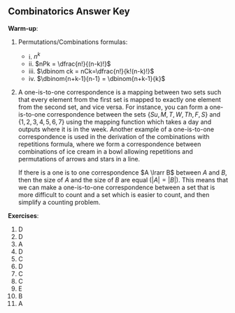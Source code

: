 ## Combinatorics Answer Key

**Warm-up**:

1. Permutations/Combinations formulas:
   - i. $n^k$
   - ii. $nPk = \dfrac{n!}{(n-k)!}$
   - iii. $\dbinom ck =  nCk=\dfrac{n!}{k!(n-k)!}$
   - iv. $\dbinom{n+k-1}{n-1} = \dbinom{n+k-1}{k}$
   
2. A one-is-to-one correspondence is a mapping between two sets such that every element from the first set is mapped to exactly one element from the second set, and vice versa. For instance, you can form a one-is-to-one correspondence between the sets $\{Su,M,T,W,Th,F,S\}$ and $\{1,2,3,4,5,6,7\}$ using the mapping function which takes a day and outputs where it is in the week. Another example of a one-is-to-one correspondence is used in the derivation of the combinations with repetitions formula, where we form a correspondence between combinations of ice cream in a bowl allowing repetitions and permutations of arrows and stars in a line.
   
   If there is a one is to one correspondence $A \lrarr B$ between $A$ and $B$, then the size of $A$ and the size of $B$ are equal ($|A| = |B|$). This means that we can make a one-is-to-one correspondence between a set that is more difficult to count and a set which is easier to count, and then simplify a counting problem.

**Exercises**:

1. D
2. D
3. A
4. D
5. C
6. D
7. C
8. C
9. E
10. B
11. A